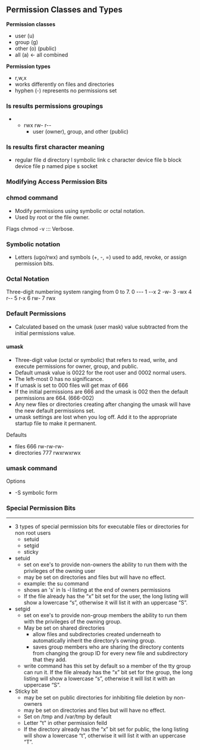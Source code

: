 ## Permission Classes and Types

**Permission classes**
- user (u)
- group (g)
- other (o) (public)
- all (a) <- all combined

**Permission types**
- r,w,x
- works differently on files and directories
- hyphen (-) represents no permissions set

### ls results permissions groupings 
- - rwx rw- r--
	- user (owner), group, and other (public)
### ls results first character meaning
- regular file
d directory
l symbolic link
c character device file
b block device file
p named pipe
s socket
	

### Modifying Access Permission Bits

### chmod  command 
- Modify permissions using symbolic or octal notation.
- Used by root or the file owner.

Flags
chmod -v ::: Verbose.

### Symbolic notation 
- Letters (ugo/rwx) and symbols (+, -, =) used to add, revoke, or assign permission bits.

### Octal Notation 
Three-digit numbering system ranging from 0 to 7.
	0 ---
	1 --x
	2 -w-
	3 -wx
	4 r--
	5 r-x
	6 rw-
	7 rwx

### Default Permissions
- Calculated based on the umask (user mask) value subtracted from the initial permissions value.

#### umask 
- Three-digit value (octal or symbolic) that refers to read, write, and execute permissions for owner, group, and public.
- Default umask value is 0022 for the root user and 0002 normal users.
- The left-most 0 has no significance.
- If umask is set to 000 files will get max of 666
- If the initial permissions are 666 and the umask is 002 then the default permissions are 664. (666-002)
- Any new files or directories creating after changing the umask will have the new default permissions set. 
- umask settings are lost when you log off. Add it to the appropriate startup file to make it permanent.

Defaults
- files 666 rw-rw-rw-
- directories 777 rwxrwxrwx

### umask command

Options
- -S symbolic form 
### Special Permission Bits
---
- 3 types of special permission bits for executable files or directories for non root users
	- setuid
	- setgid
	- sticky
- setuid 
	- set on exe's to provide non-owners the ability to run them with the privileges of the owning user
	- may be set on directories and files but will have no effect.
	- example: the su command
	- shows an 's' in ls -l listing at the end of owners permissions
	- If the file already has the “x” bit set for the user, the long listing will show a lowercase “s”, otherwise it will list it with an uppercase “S”.
- setgid 
	- set on exe's to provide non-group members the ability to run them with the privileges of the owning group.
	- May be set on shared directories
		- allow files and subdirectories created underneath to automatically inherit the directory’s owning group.
		- saves group members who are sharing the directory contents from changing the group ID for every new file and subdirectory that they add.
	- write command has this set by default so a member of the tty group can run it. If the file already has the “x” bit set for the group, the long listing will show a lowercase “s”, otherwise it will list it with an uppercase “S”.
- Sticky bit 
	- may be set on public directories for inhibiting file deletion by non-owners
	- may be set on directories and files but will have no effect.
	- Set on /tmp and /var/tmp by default
	- Letter "t" in other permission feild	
	- If the directory already has the “x” bit set for public, the long listing will show a lowercase “t”, otherwise it will list it with an uppercase “T”.
